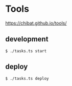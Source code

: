
# Tools

https://chibat.github.io/tools/

## development

```
$ ./tasks.ts start
```

## deploy

```
$ ./tasks.ts deploy
```
